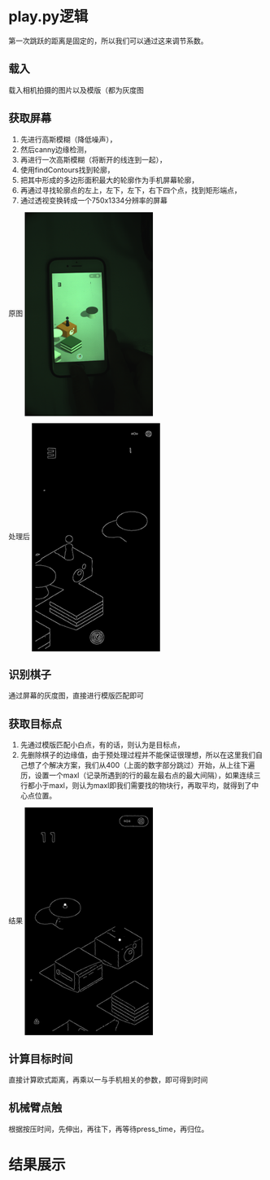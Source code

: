 # play.py逻辑
第一次跳跃的距离是固定的，所以我们可以通过这来调节系数。

## 载入
载入相机拍摄的图片以及模版（都为灰度图
## 获取屏幕
1. 先进行高斯模糊（降低噪声），
2. 然后canny边缘检测，
3. 再进行一次高斯模糊（将断开的线连到一起），
4. 使用findContours找到轮廓，
5. 把其中形成的多边形面积最大的轮廓作为手机屏幕轮廓，
6. 再通过寻找轮廓点的左上，左下，左下，右下四个点，找到矩形端点，
7. 通过透视变换转成一个750x1334分辨率的屏幕

原图
<img src="https://github.com/Jarvis-K/wechat_jump/blob/master/10.png?raw=true" width = 50% height=50% alt="origin" align=center />

处理后
<img src="https://github.com/Jarvis-K/wechat_jump/blob/master/canny.png?raw=true" width = 50% height=50% alt="canny" align=center />

## 识别棋子
通过屏幕的灰度图，直接进行模版匹配即可
## 获取目标点
1. 先通过模版匹配小白点，有的话，则认为是目标点，
2. 先删除棋子的边缘值，由于预处理过程并不能保证很理想，所以在这里我们自己想了个解决方案，我们从400（上面的数字部分跳过）开始，从上往下遍历，设置一个maxl（记录所遇到的行的最左最右点的最大间隔），如果连续三行都小于maxl，则认为maxl即我们需要找的物块行，再取平均，就得到了中心点位置。

结果
<img src="https://github.com/Jarvis-K/wechat_jump/blob/master/last.png?raw=true" width = 50% height=50% alt="result" align=center />

## 计算目标时间
直接计算欧式距离，再乘以一与手机相关的参数，即可得到时间

## 机械臂点触
根据按压时间，先伸出，再往下，再等待press_time，再归位。

# 结果展示



